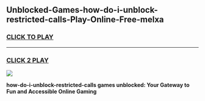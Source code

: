 
## Unblocked-Games-how-do-i-unblock-restricted-calls-Play-Online-Free-melxa
<h3>
<a href="https://premium76.site?title=how-do-i-unblock-restricted-calls&ref=26A">CLICK TO PLAY</a></h3>
<hr>

<h3>
<a href="https://premium76.site?title=how-do-i-unblock-restricted-calls&ref=26A">CLICK 2 PLAY</a>
  
</h3>

<a href="https://premium76.site?title=how-do-i-unblock-restricted-calls&ref=26A"><img src="https://clearcache.store/games.png"></a>


**how-do-i-unblock-restricted-calls games unblocked: Your Gateway to Fun and Accessible Online Gaming**
